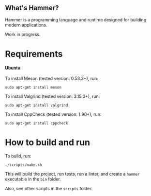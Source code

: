 ## What's Hammer?

Hammer is a programming language and runtime designed for building modern applications.

Work in progress.

# Requirements

#### Ubuntu

To install Meson (tested version: 0.53.2+), run:

    sudo apt-get install meson

To install Valgrind (tested version: 3.15.0+), run:

    sudo apt-get install valgrind

To install CppCheck (tested version: 1.90+), run:

    sudo apt-get install cppcheck

# How to build and run

To build, run:

    ./scripts/make.sh

This will build the project, run tests, run a linter, and create a `hammer` executable in the `bin` folder.

Also, see other scripts in the `scripts` folder.
